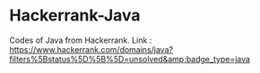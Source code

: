 # Hackerrank-Java
Codes of Java from Hackerrank. Link : https://www.hackerrank.com/domains/java?filters%5Bstatus%5D%5B%5D=unsolved&amp;badge_type=java
